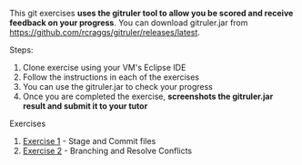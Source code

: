 This git exercises **uses the gitruler tool to allow you be scored and receive feedback on your progress**.
You can download gitruler.jar from https://github.com/rcraggs/gitruler/releases/latest.

Steps:
1) Clone exercise using your VM's Eclipse IDE
2) Follow the instructions in each of the exercises
3) You can use the gitruler.jar to check your progress
4) Once you are completed the exercise, **screenshots the gitruler.jar result and submit it to your tutor**


Exercises
1) [Exercise 1](https://github.com/zhaohonglau/git-elearning-sddvops-exercise1) - Stage and Commit files
2) [Exercise 2](https://github.com/zhaohonglau/git-elearning-sddvops-exercise2) - Branching and Resolve Conflicts


